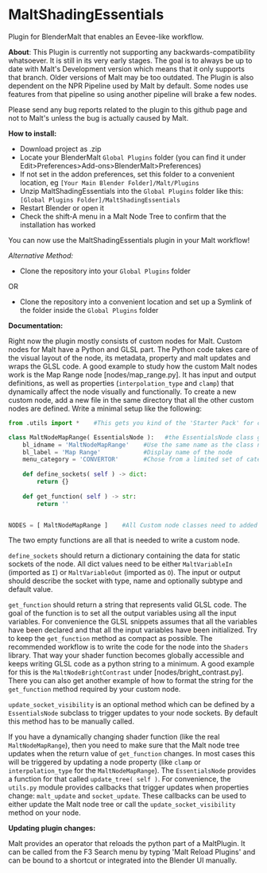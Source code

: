 # MaltShadingEssentials
Plugin for BlenderMalt that enables an Eevee-like workflow.

**About**:
This Plugin is currently not supporting any backwards-compatibility whatsoever. It is still in its very early stages.
The goal is to always be up to date with Malt's Development version which means that it only supports that branch. Older versions of Malt may be too outdated.
The Plugin is also dependent on the NPR Pipeline used by Malt by default. Some nodes use features from that pipeline so using another pipeline will brake a few nodes.

Please send any bug reports related to the plugin to this github page and not to Malt's unless the bug is actually caused by Malt.

**How to install:**

- Download project as .zip
- Locate your BlenderMalt `Global Plugins` folder (you can find it under Edit>Preferences>Add-ons>BlenderMalt>Preferences)
- If not set in the addon preferences, set this folder to a convenient location, eg `[Your Main Blender Folder]/Malt/Plugins`
- Unzip MaltShadingEssentials into the `Global Plugins` folder like this: `[Global Plugins Folder]/MaltShadingEssentials`
- Restart Blender or open it
- Check the shift-A menu in a Malt Node Tree to confirm that the installation has worked

You can now use the MaltShadingEssentials plugin in your Malt workflow!

*Alternative Method:*

- Clone the repository into your `Global Plugins` folder

OR

- Clone the repository into a convenient location and set up a Symlink of the folder inside the `Global Plugins` folder

**Documentation:**

Right now the plugin mostly consists of custom nodes for Malt. Custom nodes for Malt have a Python and GLSL part.
The Python code takes care of the visual layout of the node, its metadata, property and malt updates and wraps the GLSL code.
A good example to study how the custom Malt nodes work is the Map Range node [nodes/map_range.py]. It has input and output definitions,
as well as properties (`interpolation_type` and `clamp`) that dynamically affect the node visually and functionally.
To create a new custom node, add a new file in the same directory that all the other custom nodes are defined.
Write a minimal setup like the following:

```py
from .utils import *    #This gets you kind of the 'Starter Pack' for creating custom Malt nodes. To see all imports, see the source file [nodes/utils.py]

class MaltNodeMapRange( EssentialsNode ):   #the EssentialsNode class gives you all the needed functions and properties to override
    bl_idname = 'MaltNodeMapRange'    #Use the same name as the class name, use camelcase and the prefix 'MaltNode...' by convention
    bl_label = 'Map Range'            #Display name of the node
    menu_category = 'CONVERTOR'       #Chose from a limited set of categories defined in [nodes/utils.py]
    
    def define_sockets( self ) -> dict:
        return {}
    
    def get_function( self ) -> str:
        return ''


NODES = [ MaltNodeMapRange ]    #All Custom node classes need to added to this list. Define this global variable for every file in the nodes directory
```
The two empty functions are all that is needed to write a custom node. 

`define_sockets` should return a dictionary containing the data for static sockets of the node.
All dict values need to be either `MaltVariableIn` (imported as `I`) or `MaltVariableOut` (imported as `O`). 
The input or output should describe the socket with type, name and optionally subtype and default value.

`get_function` should return a string that represents valid GLSL code. The goal of the function is to set all the output variables using all the input variables.
For convenience the GLSL snippets assumes that all the variables have been declared and that all the input variables have been initialized.
Try to keep the `get_function` method as compact as possible. The recommended workflow is to write the code for the node into the `Shaders` library. 
That way your shader function becomes globally accessible and keeps writing GLSL code as a python string to a minimum.
A good example for this is the `MaltNodeBrightContrast` under [nodes/bright_contrast.py]. There you can also get another example of how to format the string for the `get_function` method required by your custom node.

`update_socket_visibility` is an optional method which can be defined by a `EssentialsNode` subclass to trigger updates to your node sockets. By default this method has to be manually called.

If you have a dynamically changing shader function (like the real `MaltNodeMapRange`), then you need to make sure that the Malt node tree updates when the return value of `get_function` changes. In most cases this will be triggered by updating a node property (like `clamp` or `interpolation_type` for the `MaltNodeMapRange`).
The `EssentialsNode` provides a function for that called `update_tree( self )`. For convenience, the `utils.py` module provides callbacks that trigger updates when properties change: `malt_update` and `socket_update`. These callbacks can be used to either update the Malt node tree or call the `update_socket_visibility` method on your node.

**Updating plugin changes:**

Malt provides an operator that reloads the python part of a MaltPlugin. It can be called from the F3 Search menu by typing 'Malt Reload Plugins' and can be bound to a shortcut or integrated into the Blender UI manually.
